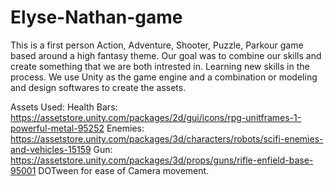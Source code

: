 # Elyse-Nathan-game
This is a first person Action, Adventure, Shooter, Puzzle, Parkour game based around a high fantasy theme.
Our goal was to combine our skills and create something that we are both intrested in. Learning new skills in the process.
We use Unity as the game engine and a combination or modeling and design softwares to create the assets.


Assets Used:
Health Bars: https://assetstore.unity.com/packages/2d/gui/icons/rpg-unitframes-1-powerful-metal-95252
Enemies: https://assetstore.unity.com/packages/3d/characters/robots/scifi-enemies-and-vehicles-15159
Gun: https://assetstore.unity.com/packages/3d/props/guns/rifle-enfield-base-95001
DOTween for ease of Camera movement.